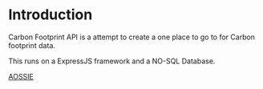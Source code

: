 # Introduction
Carbon Footprint API is a attempt to create a one place to go to for Carbon footprint data.

This runs on a ExpressJS framework and a NO-SQL Database.

[AOSSIE](https://aossie.gitlab.io/)